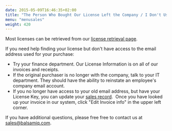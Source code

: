 ```yaml
---
date: 2015-05-09T16:46:35+02:00
title: "The Person Who Bought Our License Left the Company / I Don't Use the Same Email Address Anymore. How Can I Look up My License or Change My Email Address in Your System?"
menu: "menusales"
weight: 420
---
```


Most licenses can be retrieved from our [license retrieval page](https://balsamiq.com/buy/lostkey).

If you need help finding your license but don't have access to the email address used for your purchase:

*   Try your finance department. Our License Information is on all of our invoices and receipts.
*   If the original purchaser is no longer with the company, talk to your IT department. They should have the ability to reinstate an employee's company email account.
*   If you no longer have access to your old email address, but have your License Key, you can update your [sales record](https://balsamiq.com/buy/invoice/).  Once you have looked up your invoice in our system, click "Edit Invoice info" in the upper left corner.

If you have additional questions, please free free to contact us at [sales@balsamiq.com](mailto:sales@balsamiq.com).